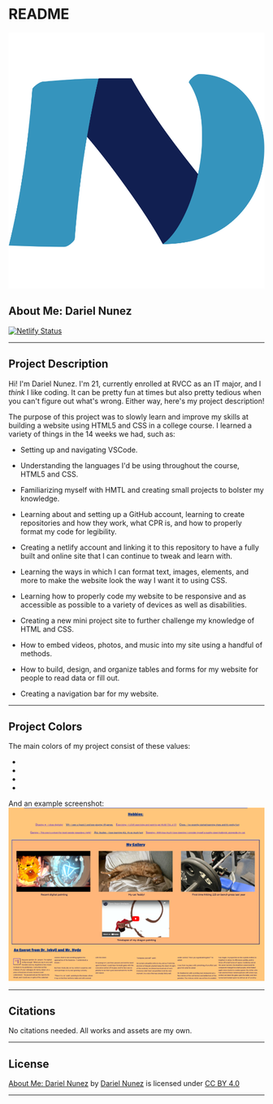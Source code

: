 # README

![My logo][logo]

## About Me: Dariel Nunez
[![Netlify Status][netstat]](https://app.netlify.com/sites/about-me-d0zod/deploys)

---

## Project Description

Hi! I'm Dariel Nunez. I'm 21, currently enrolled at RVCC as an IT major, and I *think* I like coding. It can be pretty fun at times but also pretty tedious when you can't figure out what's wrong. Either way, here's my project description!

The purpose of this project was to slowly learn and improve my skills at building a website using HTML5 and CSS in a college course. I learned a variety of things in the 14 weeks we had, such as:

  * Setting up and navigating VSCode.

  * Understanding the languages I'd be using throughout the course, HTML5 and CSS.

  * Familiarizing myself with HMTL and creating small projects to bolster my knowledge.

  * Learning about and setting up a GitHub account, learning to create repositories and how they work, what CPR is, and how to properly format my code for legibility. 

  * Creating a netlify account and linking it to this repository to have a fully built and online site that I can continue to tweak and learn with.

  * Learning the ways in which I can format text, images, elements, and more to make the website look the way I want it to using CSS.

  * Learning how to properly code my website to be responsive and as accessible as possible to a variety of devices as well as disabilities.

  * Creating a new mini project site to further challenge my knowledge of HTML and CSS.

  * How to embed videos, photos, and music into my site using a handful of methods.

  * How to build, design, and organize tables and forms for my website for people to read data or fill out. 

  * Creating a navigation bar for my website.


---

## Project Colors
The main colors of my project consist of these values: 

  * 
  * 
  * 
  * 

And an example screenshot: ![screenshot of my website][screenshot]

---

## Citations
No citations needed. All works and assets are my own.

---

## License
<p xmlns:cc="http://creativecommons.org/ns#" xmlns:dct="http://purl.org/dc/terms/"><a property="dct:title" rel="cc:attributionURL" href="https://about-me-d0zod.netlify.app/">About Me: Dariel Nunez</a> by <a rel="cc:attributionURL dct:creator" property="cc:attributionName" href="https://github.com/D0zod">Dariel Nunez</a> is licensed under <a href="https://creativecommons.org/licenses/by/4.0/?ref=chooser-v1" target="_blank" rel="license noopener noreferrer" style="display:inline-block;">CC BY 4.0<img style="height:22px!important;margin-left:3px;vertical-align:text-bottom;" src="https://mirrors.creativecommons.org/presskit/icons/cc.svg?ref=chooser-v1" alt=""><img style="height:22px!important;margin-left:3px;vertical-align:text-bottom;" src="https://mirrors.creativecommons.org/presskit/icons/by.svg?ref=chooser-v1" alt=""></a></p>

---

[logo]: /img/DN-Logo.svg
[screenshot]: img/color-scheme-sc640w.png
[netstat]: https://api.netlify.com/api/v1/badges/98cec88d-2e9d-4af2-b3ce-582710bb6a33/deploy-status